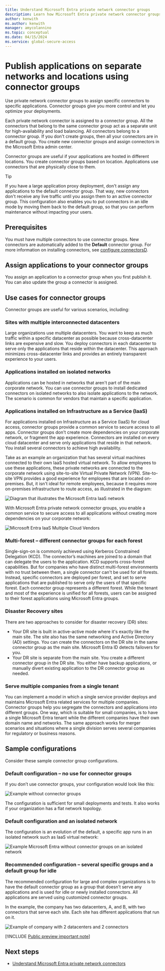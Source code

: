 ```yaml
---
title: Understand Microsoft Entra private network connector groups
description: Learn how Microsoft Entra private network connector groups work and how they are used by Microsoft Entra Private Access and application proxy.
author: kenwith
ms.author: kenwith
manager: amycolannino
ms.topic: conceptual
ms.date: 04/15/2024
ms.service: global-secure-access
---
```


# Publish applications on separate networks and locations using connector groups

Use private network connector groups to assign specific connectors to specific applications. Connector groups give you more control and let you optimize your deployments.

Each private network connector is assigned to a connector group. All the connectors that belong to the same connector group act as a separate unit for high-availability and load balancing. All connectors belong to a connector group. If you don't create groups, then all your connectors are in a default group. You create new connector groups and assign connectors in the Microsoft Entra admin center.

Connector groups are useful if your applications are hosted in different locations. You create connector groups based on location. Applications use connectors that are physically close to them.

> [!TIP]
> If you have a large application proxy deployment, don't assign any applications to the default connector group. That way, new connectors don't receive any live traffic until you assign them to an active connector group. This configuration also enables you to put connectors in an idle mode by moving them back to the default group, so that you can perform maintenance without impacting your users.

## Prerequisites

You must have multiple connectors to use connector groups. New connectors are automatically added to the **Default** connector group. For more information on installing connectors, see [configure connectorsD](how-to-configure-connectors.md).


## Assign applications to your connector groups

You assign an application to a connector group when you first publish it. You can also update the group a connector is assigned.

## Use cases for connector groups

Connector groups are useful for various scenarios, including:

### Sites with multiple interconnected datacenters

Large organizations use multiple datacenters. You want to keep as much traffic within a specific datacenter as possible because cross-datacenter links are expensive and slow. You deploy connectors in each datacenter to serve only the applications that reside within the datacenter. This approach minimizes cross-datacenter links and provides an entirely transparent experience to your users.

### Applications installed on isolated networks

Applications can be hosted in networks that aren't part of the main corporate network. You can use connector groups to install dedicated connectors on isolated networks to also isolate applications to the network. The scenario is common for vendors that maintain a specific application.

### Applications installed on Infrastructure as a Service (IaaS)

For applications installed on Infrastructure as a Service (IaaS) for cloud access, connector groups provide a common service to secure access to all apps. Connector groups don't create more dependencies on your corporate network, or fragment the app experience. Connectors are installed on every cloud datacenter and serve only applications that reside in that network. You install several connectors to achieve high availability.

Take as an example an organization that has several virtual machines connected to their own IaaS hosted virtual network. To allow employees to use these applications, these private networks are connected to the corporate network using site-to-site Virtual Private Network (VPN). Site-to-site VPN provides a good experience for employees that are located on-premises. But, it isn't ideal for remote employees, because it requires more on-premises infrastructure to route access, as illustrated in the diagram:

![Diagram that illustrates the Microsoft Entra IaaS network](./media/concept-connector-groups/application-proxy-iaas-network.png)
  
With Microsoft Entra private network connector groups, you enable a common service to secure access to all applications without creating more dependencies on your corporate network:

![Microsoft Entra IaaS Multiple Cloud Vendors](./media/concept-connector-groups/application-proxy-multiple-cloud-vendors.png)

### Multi-forest – different connector groups for each forest

Single-sign-on is commonly achieved using Kerberos Constrained Delegation (KCD). The connector’s machines are joined to a domain that can delegate the users to the application. KCD supports cross-forest capabilities. But for companies who have distinct multi-forest environments with no trust between them, a single connector can't be used for all forests. Instead, specific connectors are deployed per forest, and set to serve applications that are published to serve only the users of that specific forest. Each connector group represents a different forest. While the tenant and most of the experience is unified for all forests, users can be assigned to their forest applications using Microsoft Entra groups.

### Disaster Recovery sites

There are two approaches to consider for disaster recovery (DR) sites:

* Your DR site is built in active-active mode where it's exactly like the main site. The site also has the same networking and Active Directory (AD) settings. You can create the connectors on the DR site in the same connector group as the main site. Microsoft Entra ID detects failovers for you.
* Your DR site is separate from the main site. You create a different connector group in the DR site. You either have backup applications, or manually divert existing application to the DR connector group as needed.

### Serve multiple companies from a single tenant

You can implement a model in which a single service provider deploys and maintains Microsoft Entra related services for multiple companies. Connector groups help you segregate the connectors and applications into different groups. One way, which is suitable for small companies, is to have a single Microsoft Entra tenant while the different companies have their own domain name and networks. The same approach works for merger scenarios and situations where a single division serves several companies for regulatory or business reasons.

## Sample configurations

Consider these sample connector group configurations.

### Default configuration – no use for connector groups

If you don’t use connector groups, your configuration would look like this:

![Example without connector groups](./media/concept-connector-groups/application-proxy-sample-config-1.png)

The configuration is sufficient for small deployments and tests. It also works if your organization has a flat network topology.

### Default configuration and an isolated network

The configuration is an evolution of the default, a specific app runs in an isolated network such as IaaS virtual network:

![Example Microsoft Entra without connector groups on an isolated network](./media/concept-connector-groups/application-proxy-sample-config-2.png)

### Recommended configuration – several specific groups and a default group for idle

The recommended configuration for large and complex organizations is to have the default connector group as a group that doesn’t serve any applications and is used for idle or newly installed connectors. All applications are served using customized connector groups.

In the example, the company has two datacenters, A, and B, with two connectors that serve each site. Each site has different applications that run on it.

![Example of company with 2 datacenters and 2 connectors](./media/concept-connector-groups/application-proxy-sample-config-3.png)

[!INCLUDE [Public preview important note](./includes/public-preview-important-note.md)]

## Next steps

- [Understand Microsoft Entra private network connectors](concept-connectors.md)
